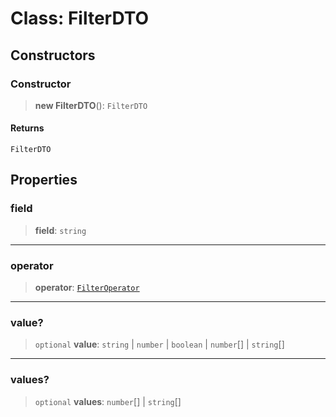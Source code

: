 # Class: FilterDTO

## Constructors

<a id="constructor"></a>

### Constructor

> **new FilterDTO**(): `FilterDTO`

#### Returns

`FilterDTO`

## Properties

<a id="field"></a>

### field

> **field**: `string`

---

<a id="operator"></a>

### operator

> **operator**: [`FilterOperator`](/api/common/Enumeration.FilterOperator.md)

---

<a id="value"></a>

### value?

> `optional` **value**: `string` \| `number` \| `boolean` \| `number`[] \| `string`[]

---

<a id="values"></a>

### values?

> `optional` **values**: `number`[] \| `string`[]
